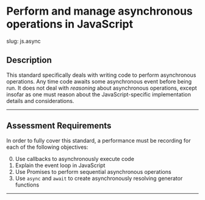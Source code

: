 
# Perform and manage asynchronous operations in JavaScript

slug: js.async

## Description
This standard specifically deals with writing code to perform asynchronous operations. Any time code awaits some asynchronous event before being run. It does not deal with _reasoning_ about asynchronous operations, except insofar as one must reason about the JavaScript-specific implementation details and considerations.

---
## Assessment Requirements
In order to fully cover this standard, a performance must be recording for each of the following objectives:

0. Use callbacks to asynchronously execute code
1. Explain the event loop in JavaScript
2. Use Promises to perform sequential asynchronous operations
3. Use `async` and `await` to create asynchronously resolving generator functions

---
